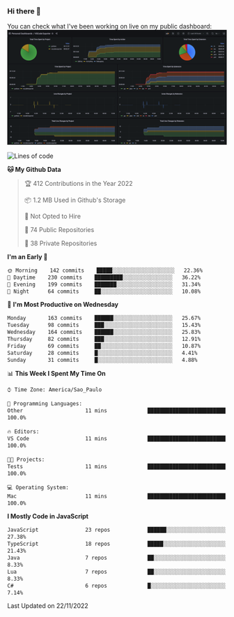 ### Hi there 👋

<!--
**guicaulada/guicaulada** is a ✨ _special_ ✨ repository because its `README.md` (this file) appears on your GitHub profile.

Here are some ideas to get you started:

- 🔭 I’m currently working on ...
- 🌱 I’m currently learning ...
- 👯 I’m looking to collaborate on ...
- 🤔 I’m looking for help with ...
- 💬 Ask me about ...
- 📫 How to reach me: ...
- 😄 Pronouns: ...
- ⚡ Fun fact: ...
-->

You can check what I've been working on live on my public dashboard:
[![Grafana dashboard](./img/dashboard.png)](https://guicaulada.grafana.net/public-dashboards/e00f2ad838544b02826e8c075c05df45?orgId=1&refresh=30s)

<!--START_SECTION:waka-->
![Lines of code](https://img.shields.io/badge/From%20Hello%20World%20I%27ve%20Written-2.6%20million%20lines%20of%20code-blue)

**🐱 My Github Data** 

> 🏆 412 Contributions in the Year 2022
 > 
> 📦 1.2 MB Used in Github's Storage 
 > 
> 🚫 Not Opted to Hire
 > 
> 📜 74 Public Repositories 
 > 
> 🔑 38 Private Repositories  
 > 
**I'm an Early 🐤** 

```text
🌞 Morning    142 commits    █████░░░░░░░░░░░░░░░░░░░░   22.36% 
🌆 Daytime    230 commits    █████████░░░░░░░░░░░░░░░░   36.22% 
🌃 Evening    199 commits    ███████░░░░░░░░░░░░░░░░░░   31.34% 
🌙 Night      64 commits     ██░░░░░░░░░░░░░░░░░░░░░░░   10.08%

```
📅 **I'm Most Productive on Wednesday** 

```text
Monday       163 commits    ██████░░░░░░░░░░░░░░░░░░░   25.67% 
Tuesday      98 commits     ███░░░░░░░░░░░░░░░░░░░░░░   15.43% 
Wednesday    164 commits    ██████░░░░░░░░░░░░░░░░░░░   25.83% 
Thursday     82 commits     ███░░░░░░░░░░░░░░░░░░░░░░   12.91% 
Friday       69 commits     ██░░░░░░░░░░░░░░░░░░░░░░░   10.87% 
Saturday     28 commits     █░░░░░░░░░░░░░░░░░░░░░░░░   4.41% 
Sunday       31 commits     █░░░░░░░░░░░░░░░░░░░░░░░░   4.88%

```


📊 **This Week I Spent My Time On** 

```text
⌚︎ Time Zone: America/Sao_Paulo

💬 Programming Languages: 
Other                    11 mins             █████████████████████████   100.0%

🔥 Editors: 
VS Code                  11 mins             █████████████████████████   100.0%

🐱‍💻 Projects: 
Tests                    11 mins             █████████████████████████   100.0%

💻 Operating System: 
Mac                      11 mins             █████████████████████████   100.0%

```

**I Mostly Code in JavaScript** 

```text
JavaScript               23 repos            ██████░░░░░░░░░░░░░░░░░░░   27.38% 
TypeScript               18 repos            █████░░░░░░░░░░░░░░░░░░░░   21.43% 
Java                     7 repos             ██░░░░░░░░░░░░░░░░░░░░░░░   8.33% 
Lua                      7 repos             ██░░░░░░░░░░░░░░░░░░░░░░░   8.33% 
C#                       6 repos             █░░░░░░░░░░░░░░░░░░░░░░░░   7.14%

```



 Last Updated on 22/11/2022
<!--END_SECTION:waka-->
